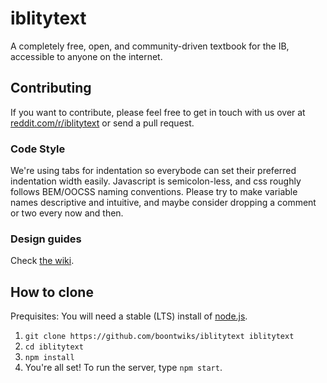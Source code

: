 # iblitytext
A completely free, open, and community-driven textbook for the IB, accessible to anyone on the internet.

## Contributing
If you want to contribute, please feel free to get in touch with us over at [reddit.com/r/iblitytext](https://www.reddit.com/r/iblitytext) or send a pull request.

### Code Style
We're using tabs for indentation so everybode can set their preferred indentation width easily. Javascript is semicolon-less, and css roughly follows BEM/OOCSS naming conventions. Please try to make variable names descriptive and intuitive, and maybe consider dropping a comment or two every now and then.

### Design guides
Check [the wiki](https://github.com/boontwiks/iblitytext/wiki/Design-Guide).

## How to clone
Prequisites:
You will need a stable (LTS) install of [node.js](https://nodejs.org/en/).

1. `git clone https://github.com/boontwiks/iblitytext iblitytext`
2. `cd iblitytext`
3. `npm install`
4. You're all set! To run the server, type `npm start`.
